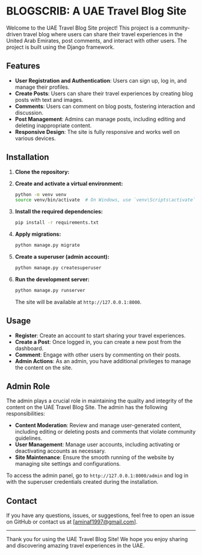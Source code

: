 
# BLOGSCRIB: A UAE Travel Blog Site

Welcome to the UAE Travel Blog Site project! This project is a community-driven travel blog where users can share their travel experiences in the United Arab Emirates, post comments, and interact with other users. The project is built using the Django framework.

## Features

- **User Registration and Authentication**: Users can sign up, log in, and manage their profiles.
- **Create Posts**: Users can share their travel experiences by creating blog posts with text and images.
- **Comments**: Users can comment on blog posts, fostering interaction and discussion.
- **Post Management**: Admins can manage posts, including editing and deleting inappropriate content.
- **Responsive Design**: The site is fully responsive and works well on various devices.

## Installation

1. **Clone the repository:**

2. **Create and activate a virtual environment:**

    ```sh
    python -m venv venv
    source venv/bin/activate  # On Windows, use `venv\Scripts\activate`
    ```

3. **Install the required dependencies:**

    ```sh
    pip install -r requirements.txt
    ```

4. **Apply migrations:**

    ```sh
    python manage.py migrate
    ```

5. **Create a superuser (admin account):**

    ```sh
    python manage.py createsuperuser
    ```

6. **Run the development server:**

    ```sh
    python manage.py runserver
    ```

    The site will be available at `http://127.0.0.1:8000`.

## Usage

- **Register**: Create an account to start sharing your travel experiences.
- **Create a Post**: Once logged in, you can create a new post from the dashboard.
- **Comment**: Engage with other users by commenting on their posts.
- **Admin Actions**: As an admin, you have additional privileges to manage the content on the site.

## Admin Role

The admin plays a crucial role in maintaining the quality and integrity of the content on the UAE Travel Blog Site. The admin has the following responsibilities:

- **Content Moderation**: Review and manage user-generated content, including editing or deleting posts and comments that violate community guidelines.
- **User Management**: Manage user accounts, including activating or deactivating accounts as necessary.
- **Site Maintenance**: Ensure the smooth running of the website by managing site settings and configurations.

To access the admin panel, go to `http://127.0.0.1:8000/admin` and log in with the superuser credentials created during the installation.

## Contact

If you have any questions, issues, or suggestions, feel free to open an issue on GitHub or contact us at [aminaf1997@gmail.com].

---

Thank you for using the UAE Travel Blog Site! We hope you enjoy sharing and discovering amazing travel experiences in the UAE.
